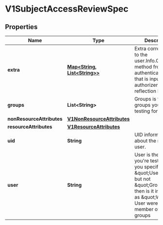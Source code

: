
# V1SubjectAccessReviewSpec

## Properties
Name | Type | Description | Notes
------------ | ------------- | ------------- | -------------
**extra** | [**Map&lt;String, List&lt;String&gt;&gt;**](List.md) | Extra corresponds to the user.Info.GetExtra() method from the authenticator.  Since that is input to the authorizer it needs a reflection here. |  [optional]
**groups** | **List&lt;String&gt;** | Groups is the groups you&#39;re testing for. |  [optional]
**nonResourceAttributes** | [**V1NonResourceAttributes**](V1NonResourceAttributes.md) |  |  [optional]
**resourceAttributes** | [**V1ResourceAttributes**](V1ResourceAttributes.md) |  |  [optional]
**uid** | **String** | UID information about the requesting user. |  [optional]
**user** | **String** | User is the user you&#39;re testing for. If you specify \&quot;User\&quot; but not \&quot;Groups\&quot;, then is it interpreted as \&quot;What if User were not a member of any groups |  [optional]



